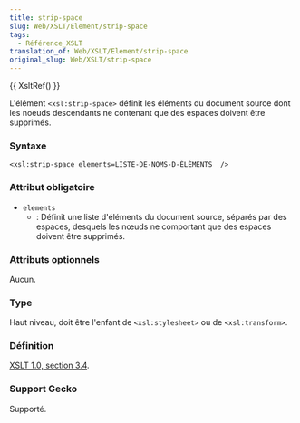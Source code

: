 ```yaml
---
title: strip-space
slug: Web/XSLT/Element/strip-space
tags:
  - Référence_XSLT
translation_of: Web/XSLT/Element/strip-space
original_slug: Web/XSLT/strip-space
---
```

{{ XsltRef() }}

L'élément `<xsl:strip-space>` définit les éléments du document source dont les noeuds descendants ne contenant que des espaces doivent être supprimés.

### Syntaxe

    <xsl:strip-space elements=LISTE-DE-NOMS-D-ÉLÉMENTS  />

### Attribut obligatoire

- `elements`
  - : Définit une liste d'éléments du document source, séparés par des espaces, desquels les nœuds ne comportant que des espaces doivent être supprimés.

### Attributs optionnels

Aucun.

### Type

Haut niveau, doit être l'enfant de `<xsl:stylesheet>` ou de `<xsl:transform>`.

### Définition

[XSLT 1.0, section 3.4](http://www.w3.org/TR/xslt#strip).

### Support Gecko

Supporté.
